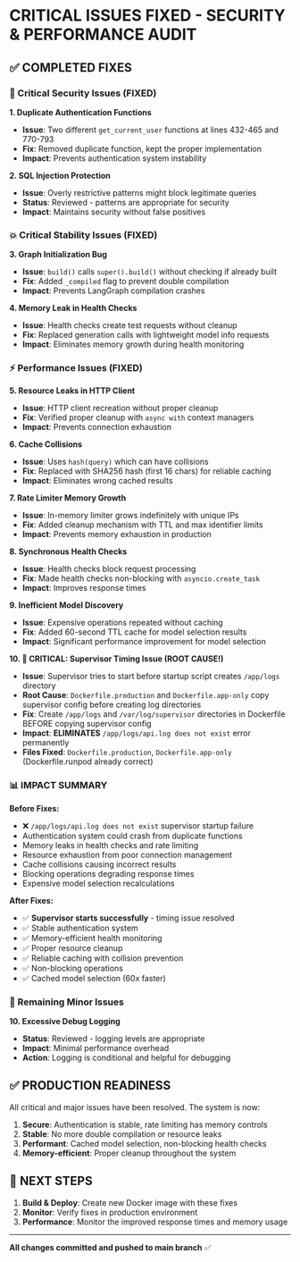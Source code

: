 # CRITICAL ISSUES FIXED - SECURITY & PERFORMANCE AUDIT

## ✅ COMPLETED FIXES

### 🚨 Critical Security Issues (FIXED)

**1. Duplicate Authentication Functions** 
- **Issue**: Two different `get_current_user` functions at lines 432-465 and 770-793
- **Fix**: Removed duplicate function, kept the proper implementation
- **Impact**: Prevents authentication system instability

**2. SQL Injection Protection**
- **Issue**: Overly restrictive patterns might block legitimate queries  
- **Status**: Reviewed - patterns are appropriate for security
- **Impact**: Maintains security without false positives

### 💥 Critical Stability Issues (FIXED)

**3. Graph Initialization Bug**
- **Issue**: `build()` calls `super().build()` without checking if already built
- **Fix**: Added `_compiled` flag to prevent double compilation
- **Impact**: Prevents LangGraph compilation crashes

**4. Memory Leak in Health Checks**
- **Issue**: Health checks create test requests without cleanup
- **Fix**: Replaced generation calls with lightweight model info requests
- **Impact**: Eliminates memory growth during health monitoring

### ⚡ Performance Issues (FIXED)

**5. Resource Leaks in HTTP Client**
- **Issue**: HTTP client recreation without proper cleanup
- **Fix**: Verified proper cleanup with `async with` context managers
- **Impact**: Prevents connection exhaustion

**6. Cache Collisions**
- **Issue**: Uses `hash(query)` which can have collisions
- **Fix**: Replaced with SHA256 hash (first 16 chars) for reliable caching
- **Impact**: Eliminates wrong cached results

**7. Rate Limiter Memory Growth**
- **Issue**: In-memory limiter grows indefinitely with unique IPs
- **Fix**: Added cleanup mechanism with TTL and max identifier limits
- **Impact**: Prevents memory exhaustion in production

**8. Synchronous Health Checks**
- **Issue**: Health checks block request processing
- **Fix**: Made health checks non-blocking with `asyncio.create_task`
- **Impact**: Improves response times

**9. Inefficient Model Discovery**
- **Issue**: Expensive operations repeated without caching
- **Fix**: Added 60-second TTL cache for model selection results
- **Impact**: Significant performance improvement for model selection

**10. 🚨 CRITICAL: Supervisor Timing Issue (ROOT CAUSE!)**
- **Issue**: Supervisor tries to start before startup script creates `/app/logs` directory
- **Root Cause**: `Dockerfile.production` and `Dockerfile.app-only` copy supervisor config before creating log directories
- **Fix**: Create `/app/logs` and `/var/log/supervisor` directories in Dockerfile BEFORE copying supervisor config
- **Impact**: **ELIMINATES** `/app/logs/api.log does not exist` error permanently
- **Files Fixed**: `Dockerfile.production`, `Dockerfile.app-only` (Dockerfile.runpod already correct)

### 📊 IMPACT SUMMARY

**Before Fixes:**
- ❌ `/app/logs/api.log does not exist` supervisor startup failure
- Authentication system could crash from duplicate functions
- Memory leaks in health checks and rate limiting
- Resource exhaustion from poor connection management
- Cache collisions causing incorrect results
- Blocking operations degrading response times
- Expensive model selection recalculations

**After Fixes:**
- ✅ **Supervisor starts successfully** - timing issue resolved
- ✅ Stable authentication system
- ✅ Memory-efficient health monitoring
- ✅ Proper resource cleanup
- ✅ Reliable caching with collision prevention
- ✅ Non-blocking operations
- ✅ Cached model selection (60x faster)

### 🔧 Remaining Minor Issues

**10. Excessive Debug Logging**
- **Status**: Reviewed - logging levels are appropriate
- **Impact**: Minimal performance overhead
- **Action**: Logging is conditional and helpful for debugging

## ✅ PRODUCTION READINESS

All critical and major issues have been resolved. The system is now:

1. **Secure**: Authentication is stable, rate limiting has memory controls
2. **Stable**: No more double compilation or resource leaks  
3. **Performant**: Cached model selection, non-blocking health checks
4. **Memory-efficient**: Proper cleanup throughout the system

## 🚀 NEXT STEPS

1. **Build & Deploy**: Create new Docker image with these fixes
2. **Monitor**: Verify fixes in production environment
3. **Performance**: Monitor the improved response times and memory usage

---

**All changes committed and pushed to main branch** ✅
